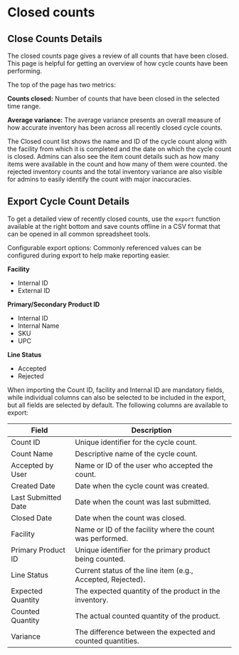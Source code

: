 # Closed counts

## Close Counts Details

The closed counts page gives a review of all counts that have been closed. This page is helpful for getting an overview of how cycle counts have been performing.

The top of the page has two metrics:

**Counts closed:** Number of counts that have been closed in the selected time range.

**Average variance:** The average variance presents an overall measure of how accurate inventory has been across all recently closed cycle counts.

The Closed count list shows the name and ID of the cycle count along with the facility from which it is completed and the date on which the cycle count is closed. Admins can also see the item count details such as how many items were available in the count and how many of them were counted. the rejected inventory counts and the total inventory variance are also visible for admins to easily identify the count with major inaccuracies.

## Export Cycle Count Details

To get a detailed view of recently closed counts, use the `export` function available at the right bottom and save counts offline in a CSV format that can be opened in all common spreadsheet tools.

Configurable export options:
Commonly referenced values can be configured during export to help make reporting easier.

**Facility**

- Internal ID
- External ID

**Primary/Secondary Product ID**

- Internal ID
- Internal Name
- SKU
- UPC

**Line Status**

- Accepted
- Rejected
  
When importing the Count ID, facility and Internal ID are mandatory fields, while individual columns can also be selected to be included in the export, but all fields are selected by default. The following columns are available to export:

| **Field**             | **Description**                                                    |
|-----------------------|--------------------------------------------------------------------|
| Count ID          | Unique identifier for the cycle count.                             |
| Count Name        | Descriptive name of the cycle count.                               |
| Accepted by User  | Name or ID of the user who accepted the count.                     |
| Created Date      | Date when the cycle count was created.                             |
| Last Submitted Date | Date when the count was last submitted.                          |
| Closed Date       | Date when the count was closed.                                    |
| Facility          | Name or ID of the facility where the count was performed.          |
| Primary Product ID| Unique identifier for the primary product being counted.           |
| Line Status       | Current status of the line item (e.g., Accepted, Rejected).        |
| Expected Quantity | The expected quantity of the product in the inventory.             |
| Counted Quantity  | The actual counted quantity of the product.                        |
| Variance          | The difference between the expected and counted quantities.        |
